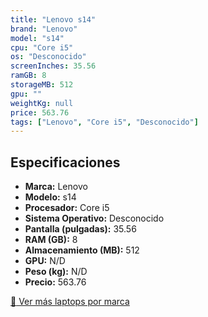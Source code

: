 ```yaml
---
title: "Lenovo s14"
brand: "Lenovo"
model: "s14"
cpu: "Core i5"
os: "Desconocido"
screenInches: 35.56
ramGB: 8
storageMB: 512
gpu: ""
weightKg: null
price: 563.76
tags: ["Lenovo", "Core i5", "Desconocido"]
---
```

## Especificaciones

- **Marca:** Lenovo
- **Modelo:** s14
- **Procesador:** Core i5
- **Sistema Operativo:** Desconocido
- **Pantalla (pulgadas):** 35.56
- **RAM (GB):** 8
- **Almacenamiento (MB):** 512
- **GPU:** N/D
- **Peso (kg):** N/D
- **Precio:** 563.76

[:rocket: Ver más laptops por marca](/brand/lenovo)
